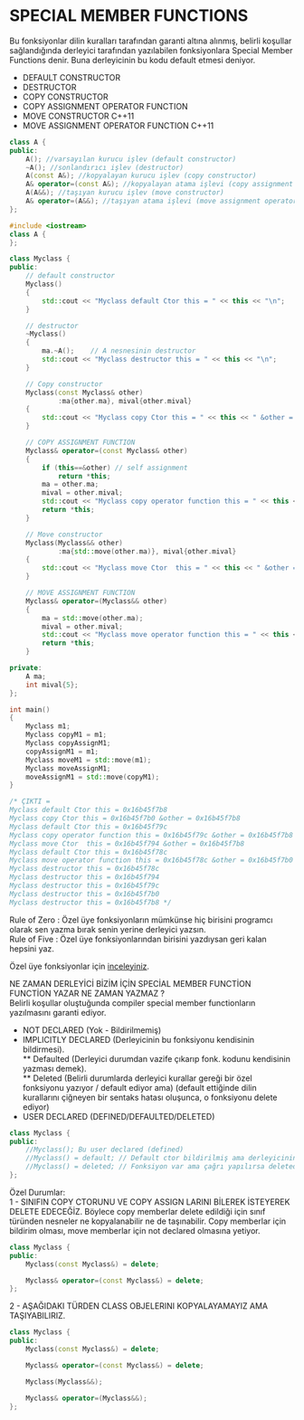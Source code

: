 # SPECIAL MEMBER FUNCTIONS
Bu fonksiyonlar dilin kuralları tarafından garanti altına alınmış, belirli koşullar sağlandığında derleyici tarafından yazılabilen fonksiyonlara
Special Member Functions denir. Buna derleyicinin bu kodu default etmesi deniyor.   
* DEFAULT CONSTRUCTOR   
* DESTRUCTOR   
* COPY CONSTRUCTOR 
* COPY ASSIGNMENT OPERATOR FUNCTION  
* MOVE CONSTRUCTOR C++11
* MOVE ASSIGNMENT OPERATOR FUNCTION C++11 
```cpp
class A {
public:
    A(); //varsayılan kurucu işlev (default constructor)
    ~A(); //sonlandırıcı işlev (destructor)
    A(const A&); //kopyalayan kurucu işlev (copy constructor)
    A& operator=(const A&); //kopyalayan atama işlevi (copy assignment operator function)
    A(A&&); //taşıyan kurucu işlev (move constructor)
    A& operator=(A&&); //taşıyan atama işlevi (move assignment operator function)
};
```
```cpp
#include <iostream>
class A {
};

class Myclass {
public:
    // default constructor
    Myclass()
    {
        std::cout << "Myclass default Ctor this = " << this << "\n";
    }

    // destructor
    ~Myclass()
    {
        ma.~A();	// A nesnesinin destructor
        std::cout << "Myclass destructor this = " << this << "\n";
    }

    // Copy constructor
    Myclass(const Myclass& other)
            :ma{other.ma}, mival{other.mival}
    {
        std::cout << "Myclass copy Ctor this = " << this << " &other = " << &other << "\n";
    }

    // COPY ASSIGNMENT FUNCTION
    Myclass& operator=(const Myclass& other)
    {
        if (this==&other) // self assignment
            return *this;
        ma = other.ma;
        mival = other.mival;
        std::cout << "Myclass copy operator function this = " << this << " &other = " << &other << "\n";
        return *this;
    }

    // Move constructor
    Myclass(Myclass&& other)
            :ma{std::move(other.ma)}, mival{other.mival}
    {
        std::cout << "Myclass move Ctor  this = " << this << " &other = " << &other << "\n";
    }

    // MOVE ASSIGNMENT FUNCTION
    Myclass& operator=(Myclass&& other)
    {
        ma = std::move(other.ma);
        mival = other.mival;
        std::cout << "Myclass move operator function this = " << this << " &other = " << &other << "\n";
        return *this;
    }

private:
    A ma;
    int mival{5};
};

int main()
{
    Myclass m1;
    Myclass copyM1 = m1;
    Myclass copyAssignM1;
    copyAssignM1 = m1;
    Myclass moveM1 = std::move(m1);
    Myclass moveAssignM1;
    moveAssignM1 = std::move(copyM1);
}

/* ÇIKTI =
Myclass default Ctor this = 0x16b45f7b8
Myclass copy Ctor this = 0x16b45f7b0 &other = 0x16b45f7b8
Myclass default Ctor this = 0x16b45f79c
Myclass copy operator function this = 0x16b45f79c &other = 0x16b45f7b8
Myclass move Ctor  this = 0x16b45f794 &other = 0x16b45f7b8
Myclass default Ctor this = 0x16b45f78c
Myclass move operator function this = 0x16b45f78c &other = 0x16b45f7b0
Myclass destructor this = 0x16b45f78c
Myclass destructor this = 0x16b45f794
Myclass destructor this = 0x16b45f79c
Myclass destructor this = 0x16b45f7b0
Myclass destructor this = 0x16b45f7b8 */
```

Rule of Zero : Özel üye fonksiyonların mümkünse hiç birisini programcı olarak sen yazma bırak senin yerine derleyici yazsın.  
Rule of Five : Özel üye fonksiyonlarından birisini yazdıysan geri kalan hepsini yaz.

Özel üye fonksiyonlar için [inceleyiniz](http://plepa.com/2017/03/15/siniflarin-ozel-islevlerinin-derleyici-tarafindan-yazilmasi/).  


NE ZAMAN DERLEYİCİ BİZİM İÇİN SPECİAL MEMBER FUNCTİON FUNCTİON YAZAR NE ZAMAN YAZMAZ ?  
Belirli koşullar oluştuğunda compiler special member functionların yazılmasını garanti ediyor.  
* NOT DECLARED (Yok - Bildirilmemiş)  
* IMPLICITLY DECLARED (Derleyicinin bu fonksiyonu kendisinin bildirmesi).  
** Defaulted (Derleyici durumdan vazife çıkarıp fonk. kodunu kendisinin yazması demek).   
** Deleted (Belirli durumlarda derleyici kurallar gereği bir özel fonksiyonu yazıyor / default ediyor ama)
		  (default ettiğinde dilin kurallarını çiğneyen bir sentaks hatası oluşunca, o fonksiyonu delete ediyor)   
* USER DECLARED (DEFINED/DEFAULTED/DELETED)
```cpp
class Myclass {
public:
    //Myclass(); Bu user declared (defined)
    //Myclass() = default; // Default ctor bildirilmiş ama derleyicinin default etmesi istenmiş. Yani kodunu derleyici yazacak.
    //Myclass() = deleted; // Fonksiyon var ama çağrı yapılırsa deleted edildiği için SENTAKS HATASI.
};
```

Özel Durumlar:  
1 - SINIFIN COPY CTORUNU VE COPY ASSIGN LARINI BİLEREK İSTEYEREK DELETE EDECEĞİZ. Böylece copy memberlar delete edildiği için sınıf türünden nesneler ne kopyalanabilir ne de taşınabilir. Copy memberlar için bildirim olması, move memberlar için not declared olmasına yetiyor.
```cpp
class Myclass {
public:
    Myclass(const Myclass&) = delete;

    Myclass& operator=(const Myclass&) = delete;
};
```
2 - AŞAĞIDAKI TÜRDEN CLASS OBJELERINI KOPYALAYAMAYIZ AMA TAŞIYABILIRIZ.
```cpp
class Myclass {
public:
    Myclass(const Myclass&) = delete;

    Myclass& operator=(const Myclass&) = delete;

    Myclass(Myclass&&);

    Myclass& operator=(Myclass&&);
};
```
